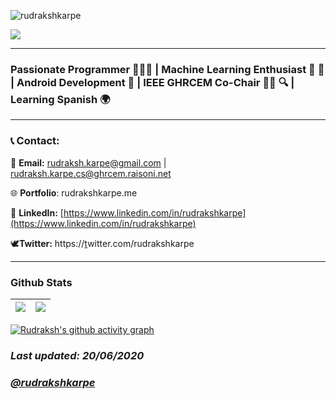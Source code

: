 

 <p align="left"> <img src="https://komarev.com/ghpvc/?username=rudrakshkarpe" alt="rudrakshkarpe" /> </p>
 
<!-- <img src="https://i.imgur.com/hLwUjJU.png"> -->
<img src="https://media-exp1.licdn.com/dms/image/C4D16AQGBnDChHc4Axg/profile-displaybackgroundimage-shrink_200_800/0/1655618270950?e=1661385600&v=beta&t=El9kvcmyRbGR5OXoH86ICTfjIMqXqOHTtL8uyX6tB5k" class = "center">

---
### Passionate Programmer 🌈🧑‍💻 | Machine Learning Enthusiast 🦿 🧠 | Android Development 📲 | IEEE GHRCEM Co-Chair 🧑‍💼 🔍 | Learning Spanish 🌍

---

### 📞 Contact:

📧 **Email:** rudraksh.karpe@gmail.com | rudraksh.karpe.cs@ghrcem.raisoni.net

🌐 **Portfolio**: rudrakshkarpe.me

👔 **LinkedIn:** [https://www.linkedin.com/in/rudrakshkarpe](https://www.linkedin.com/in/rudrakshkarpe)

🕊️**Twitter:** https://[t](http://twitter.com/rudrakshkarpe)witter.com/rudrakshkarpe

---
### Github Stats

| <img src="https://github-readme-stats.vercel.app/api?username=rudrakshkarpe&&show_icons=true&count_private=true&theme=github_dark">|<img src="https://github-readme-streak-stats.herokuapp.com/?user=rudrakshkarpe&theme=blueberry_duo"/> |
| ------------| ------------- |

[![Rudraksh's github activity graph](https://activity-graph.herokuapp.com/graph?username=rudrakshkarpe&theme=react-dark	)](https://github.com/ashutosh00710/github-readme-activity-graph)

### _Last updated: 20/06/2020_

### _[@rudrakshkarpe](https://www.github.com/rudrakshkarpe)_

 

  
